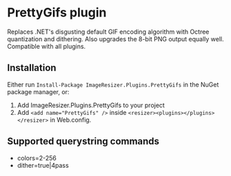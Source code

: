 
# PrettyGifs plugin

Replaces .NET's disgusting default GIF encoding algorithm with Octree quantization and dithering. Also upgrades the 8-bit PNG output equally well. Compatible with all plugins.

## Installation

Either run `Install-Package ImageResizer.Plugins.PrettyGifs` in the NuGet package manager, or:

1. Add ImageResizer.Plugins.PrettyGifs to your project
2. Add `<add name="PrettyGifs" />` inside `<resizer><plugins></plugins></resizer>` in Web.config.

## Supported querystring commands

* colors=2-256
* dither=true|4pass
